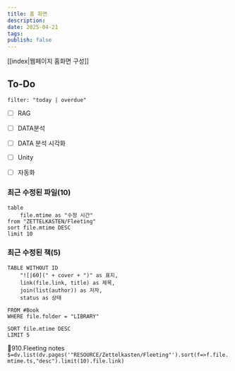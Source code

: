 ```yaml
---
title: 홈 화면
description: 
date: 2025-04-21
tags: 
publish: false
---
```

[[index|웹페이지 홈화면 구성]]
## To-Do
```todoist
filter: "today | overdue"
```
- [ ] RAG
- [ ] DATA분석
- [ ] DATA 분석 시각화
- [ ] Unity
- [ ] 자동화


### 최근 수정된 파일(10)
```dataview
table 
	file.mtime as "수정 시간"
from "ZETTELKASTEN/Fleeting"
sort file.mtime DESC
limit 10
```

### 최근 수정된 책(5)
```dataview
TABLE WITHOUT ID
    "![|60](" + cover + ")" as 표지,
    link(file.link, title) as 제목,
    join(list(author)) as 저자,
    status as 상태

FROM #Book
WHERE file.folder = "LIBRARY"

SORT file.mtime DESC
LIMIT 5
```

📂910.Fleeting notes
  `$=dv.list(dv.pages('"RESOURCE/Zettelkasten/Fleeting"').sort(f=>f.file.mtime.ts,"desc").limit(10).file.link)`